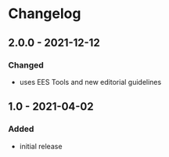 # Changelog

## 2.0.0 - 2021-12-12

### Changed

- uses EES Tools and new editorial guidelines


## 1.0 - 2021-04-02

### Added

- initial release
